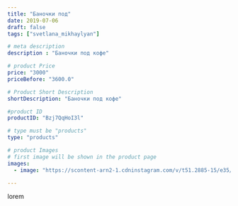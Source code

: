 ```yaml
---
title: "Баночки под"
date: 2019-07-06
draft: false
tags: ["svetlana_mikhaylyan"]

# meta description
description : "Баночки под кофе"

# product Price
price: "3000"
priceBefore: "3600.0"

# Product Short Description
shortDescription: "Баночки под кофе"

#product ID
productID: "Bzj7QqHoI3l"

# type must be "products"
type: "products"

# product Images
# first image will be shown in the product page
images:
  - image: "https://scontent-arn2-1.cdninstagram.com/v/t51.2885-15/e35/65664780_682369005542137_5756660321555159840_n.jpg?se=7&tp=1&_nc_ht=scontent-arn2-1.cdninstagram.com&_nc_cat=101&_nc_ohc=64gEHdgkbyoAX_muaH9&ccb=7-4&oh=37cc413bdcf15c08ac4c887e52ed7ac4&oe=6084C4C4&_nc_sid=86f79a&ig_cache_key=MjA4MTc2ODA4MjI1NjIwMzIzNw%3D%3D.2-ccb7-4"

---
```

lorem
